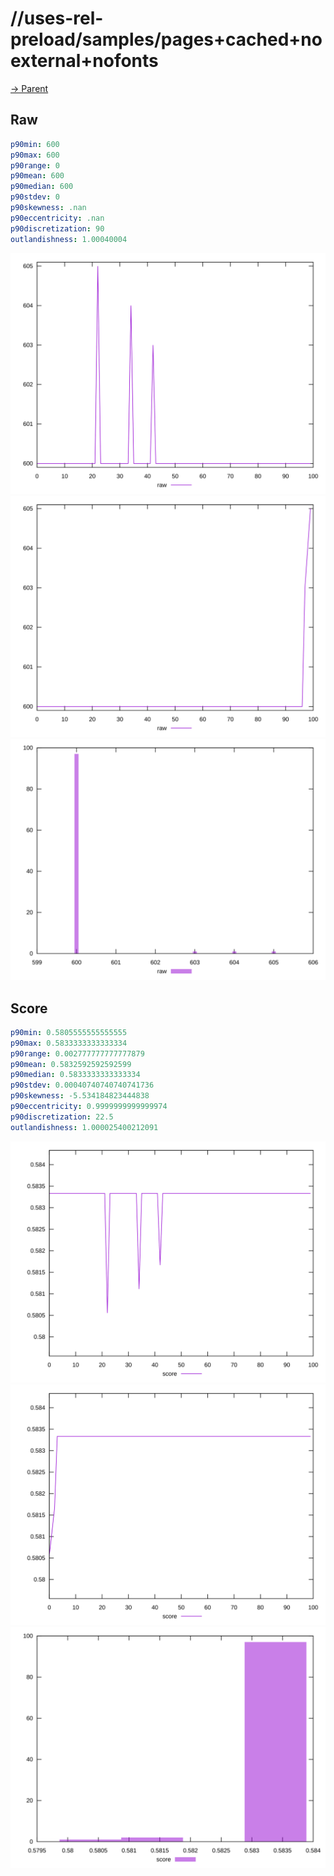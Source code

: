 
# //uses-rel-preload/samples/pages+cached+noexternal+nofonts

[→ Parent](../..)


## Raw


```yaml
p90min: 600
p90max: 600
p90range: 0
p90mean: 600
p90median: 600
p90stdev: 0
p90skewness: .nan
p90eccentricity: .nan
p90discretization: 90
outlandishness: 1.00040004

```

![PLOT: raw-values](./raw/values.svg)![PLOT: raw-sorted](./raw/sorted.svg)![PLOT: raw-histogram](./raw/histogram.svg)
## Score


```yaml
p90min: 0.5805555555555555
p90max: 0.5833333333333334
p90range: 0.002777777777777879
p90mean: 0.5832592592592599
p90median: 0.5833333333333334
p90stdev: 0.00040740740740741736
p90skewness: -5.534184823444838
p90eccentricity: 0.9999999999999974
p90discretization: 22.5
outlandishness: 1.000025400212091

```

![PLOT: score-values](./score/values.svg)![PLOT: score-sorted](./score/sorted.svg)![PLOT: score-histogram](./score/histogram.svg)